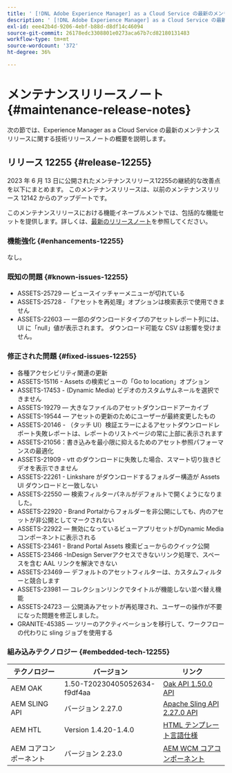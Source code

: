 ```yaml
---
title: ' [!DNL Adobe Experience Manager] as a Cloud Service の最新のメンテナンスリリースノート'
description: ' [!DNL Adobe Experience Manager] as a Cloud Service の最新のメンテナンスリリースノート'
exl-id: eee42b4d-9206-4ebf-b88d-d8df14c46094
source-git-commit: 26178edc3308801e0273aca67b7cd82180131483
workflow-type: tm+mt
source-wordcount: '372'
ht-degree: 36%

---
```


# メンテナンスリリースノート {#maintenance-release-notes}

次の節では、Experience Manager as a Cloud Service の最新のメンテナンスリリースに関する技術リリースノートの概要を説明します。

## リリース 12255 {#release-12255}

2023 年 6 月 13 日に公開されたメンテナンスリリース12255の継続的な改善点を以下にまとめます。 このメンテナンスリリースは、以前のメンテナンスリリース 12142 からのアップデートです。

このメンテナンスリリースにおける機能イネーブルメントでは、包括的な機能セットを提供します。詳しくは、[最新のリリースノート](/help/release-notes/release-notes-cloud/release-notes-current.md)を参照してください。

### 機能強化 {#enhancements-12255}

なし。

### 既知の問題 {#known-issues-12255}

- ASSETS-25729 — ビュースイッチャーメニューが切れている
- ASSETS-25728 - 「アセットを再処理」オプションは検索表示で使用できません
- ASSETS-22603 — 一部のダウンロードタイプのアセットレポート列には、UI に「null」値が表示されます。 ダウンロード可能な CSV は影響を受けません。

### 修正された問題 {#fixed-issues-12255}

- 各種アクセシビリティ関連の更新
- ASSETS-15116 - Assets の検索ビューの「Go to location」オプション
- ASSETS-17453 - (Dynamic Media) ビデオのカスタムサムネールを選択できません
- ASSETS-19279 — 大きなファイルのアセットダウンロードアーカイブ
- ASSETS-19544 — アセットの更新のためにユーザーが最終変更したもの
- ASSETS-20146 - （タッチ UI）検証エラーによるアセットダウンロードレポート失敗レポートは、レポートのリストページの常に上部に表示されます
- ASSETS-21056：書き込みを最小限に抑えるためのアセット参照パフォーマンスの最適化
- ASSETS-21909 - vtt のダウンロードに失敗した場合、スマート切り抜きビデオを表示できません
- ASSETS-22261 - Linkshare がダウンロードするフォルダー構造が Assets UI ダウンロードと一致しない
- ASSETS-22550 — 検索フィルターパネルがデフォルトで開くようになりました。
- ASSETS-22920 - Brand Portalからフォルダーを非公開にしても、内のアセットが非公開としてマークされない
- ASSETS-22922 — 無効になっているビューアプリセットがDynamic Mediaコンポーネントに表示される
- ASSETS-23461 - Brand Portal Assets 検索ビューからのクイック公開
- ASSETS-23466 -InDesign Serverアクセスできないリンク処理で、スペースを含む AAL リンクを解決できない
- ASSETS-23469 — デフォルトのアセットフィルターは、カスタムフィルターと競合します
- ASSETS-23981 — コレクションリンクでタイトルが機能しない並べ替え機能
- ASSETS-24723 — 公開済みアセットが再処理され、ユーザーの操作が不要になった問題を修正しました。
- GRANITE-45385 — ツリーのアクティベーションを移行して、ワークフローの代わりに sling ジョブを使用する

### 組み込みテクノロジー {#embedded-tech-12255}

| テクノロジー | バージョン | リンク |
|---|---|---|
| AEM OAK | 1.50-T20230405052634-f9df4aa | [Oak API 1.50.0 API](https://www.javadoc.io/doc/org.apache.jackrabbit/oak-api/1.50.0/index.html) |
| AEM SLING API | バージョン 2.27.0 | [Apache Sling API 2.27.0 API](https://www.javadoc.io/doc/org.apache.sling/org.apache.sling.api/latest/index.html) |
| AEM HTL | Version 1.4.20-1.4.0 | [HTML テンプレート言語仕様](https://github.com/adobe/htl-spec) |
| AEM コアコンポーネント | バージョン 2.23.0 | [AEM WCM コアコンポーネント](https://github.com/adobe/aem-core-wcm-components) |
